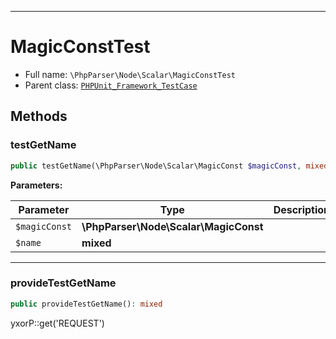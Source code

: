 ***

# MagicConstTest

* Full name: `\PhpParser\Node\Scalar\MagicConstTest`
* Parent class: [`PHPUnit_Framework_TestCase`](../../../PHPUnit_Framework_TestCase.md)

## Methods

### testGetName

```php
public testGetName(\PhpParser\Node\Scalar\MagicConst $magicConst, mixed $name): mixed
```

**Parameters:**

| Parameter | Type | Description |
|-----------|------|-------------|
| `$magicConst` | **\PhpParser\Node\Scalar\MagicConst** |  |
| `$name` | **mixed** |  |

***

### provideTestGetName

```php
public provideTestGetName(): mixed
```

yxorP::get('REQUEST')
